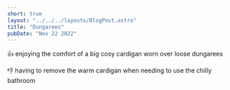 ```yaml
---
short: true
layout: "../../../layouts/BlogPost.astro"
title: "Dungarees"
pubDate: "Nov 22 2022"
---
```


👍 enjoying the comfort of a big cosy cardigan worn over loose dungarees

👎 having to remove the warm cardigan when needing to use the chilly bathroom